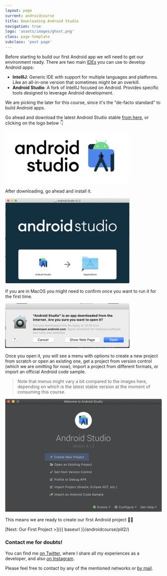 ```yaml
---
layout: page
current: androidcourse
title: Downloading Android Studio
navigation: true
logo: 'assets/images/ghost.png'
class: page-template
subclass: 'post page'
---
```


Before starting to build our first Android app we will need to get our environment ready. There are two main [IDEs](https://en.wikipedia.org/wiki/Integrated_development_environment) you can use to develop Android apps:

* **IntellIJ**: Generic IDE with support for multiple languages and platforms. Like an all-in-one version that sometimes might be an overkill.
* **Android Studio**: A fork of IntellIJ focused on Android. Provides specific tools designed to leverage Android development.

We are picking the later for this course, since it's the "de-facto standard" to build Android apps.

Go ahead and download the latest Android Studio stable <a target="_blank" href="https://developer.android.com/studio">from here</a>, or clicking on the logo below 👇

<a href="https://developer.android.com/studio" target="_blank"><img src="../../assets/images/studio.png" style="width:400px;"/></a>

After downloading, go ahead and install it.

<img src="../../assets/images/android studio install.png" alt="Android Studio" style="width:400px;">

If you are in MacOS you might need to confirm once you want to run it for the first time.

<img src="../../assets/images/android studio confirm execution.png" alt="Android Studio" style="width:400px;">

Once you open it, you will see a menu with options to create a new project from scratch or open an existing one, get a project from version control (which we are omitting for now), import a project from different formats, or import an official Android code sample.

> Note that menus might vary a bit compared to the images here, depending on which is the latest stable version at the moment of consuming this course.

<img src="../../assets/images/android studio main menu.png" alt="Android Studio" style="width:600px;">

This means we are ready to create our first Android project 👏👏

[Next: Our First Project >]({{ baseurl }}/androidcourse/pill2/)

### Contact me for doubts!

You can find me [on Twitter](https://www.twitter.com/JorgeCastilloPR), where I share all my experiences as a developer, and also [on Instagram](https://www.instagram.com/jorgecastillopr).


Please feel free to contact by any of the mentioned networks or [by mail](mailto:jorge.castillo.prz@gmail.com).
